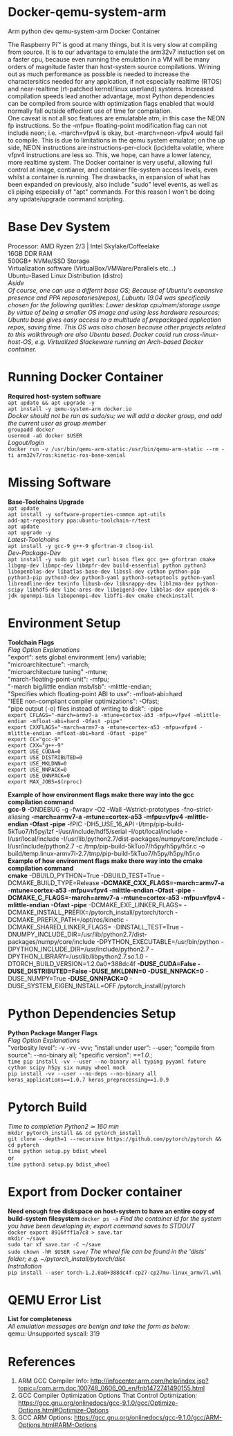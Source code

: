 # Docker-qemu-system-arm
Arm python dev qemu-system-arm Docker Container  

The Raspberry Pi™ is good at many things, but it is very slow at compiling from source. It is to our advantage to emulate the arm32v7 instuction set on a faster cpu, because even running the emulation in a VM will be many orders of magnitude faster than host-system source compilations.  Wrining out as much performance as possible is needed to increase the charactersitics needed for any applcation, if not especially realtime (RTOS) and near-realtime (rt-patched kernel/linux userland) systems. Increased compilation speeds lead another advantage, most Python dependencies can be compiled from source with optimization flags enabled that would normally fall outside effecient use of time for compilation.  
One caveat is not all soc features are emulatable atm, in this case the NEON fp instructions. So the -mfpu= floating-point modification flag can not include neon; i.e. -march=vfpv4 is okay, but -march=neon-vfpv4 would fail to compile. This is due to limitations in the qemu system emulator; on the up side, NEON instructions are instructions-per-clock (ipc)delta volatile, where vfpv4 instructions are less so. This, we hope, can have a lower latency, more realtime system.
The Docker container is very useful, allowing full control at image, contianer, and container file-system access levels, even whilst a container is running. The drawbacks, in expansion of what has been expanded on previously, also include "sudo" level events, as well as cli piping especially of "apt" commands. For this reason I won't be doing any update/upgrade command scripting.  

# Base Dev System  
Processor: AMD Ryzen 2/3 | Intel Skylake/Coffeelake  
16GB DDR RAM  
500GB+ NVMe/SSD Storage  
Virtualization software (VirtualBox/VMWare/Parallels etc...)  
Ubuntu-Based Linux Distribution (distro)  
*Aside*  
*Of course, one can use a differnt base OS; Because of Ubuntu's expansive presence and PPA reposotories(repos), Lubuntu 19.04 was specifically chosen for the following qualities: Lower desktop cpu/mem/storage usage by virtue of being a smaller OS image and using less hardware resources; Ubuntu base gives easy access to a multitude of prepackaged application repos, saving time.
This OS was also chosen because other projects related to this walkthrough are also Ubuntu based. Docker could
run cross-linux-host-OS, e.g. Virtualized Slackeware running an Arch-based Docker container.*  

# Running Docker Container
**Required host-system software**  
`apt update && apt upgrade -y`  
`apt install -y qemu-system-arm docker.io`  
*Docker should not be run as sudo/su; we will add a docker group, and add the current user as group member*  
`groupadd docker`  
`usermod -aG docker $USER`  
*Logout/login*  
`docker run -v /usr/bin/qemu-arm-static:/usr/bin/qemu-arm-static --rm -ti arm32v7/ros:kinetic-ros-base-xenial`  

# Missing Software  
**Base-Toolchains Upgrade**  
`apt update`  
`apt install -y software-properties-common apt-utils`  
`add-apt-repository ppa:ubuntu-toolchain-r/test`  
`apt update`  
`apt upgrade -y`  
*Latest-Toolchains*  
`apt install -y gcc-9 g++-9 gfortran-9 cloog-isl`  
*Dev-Package-Dev*  
`apt install -y sudo git wget curl bison flex gcc g++ gfortran cmake libgmp-dev libmpc-dev libmpfr-dev build-essential python python3 libopenblas-dev libatlas-base-dev libssl-dev cython python-pip python3-pip python3-dev python3-yaml python3-setuptools python-yaml libreadline-dev texinfo libusb-dev libsnappy-dev liblzma-dev python-scipy libhdf5-dev libc-ares-dev libeigen3-dev libblas-dev openjdk-8-jdk openmpi-bin libopenmpi-dev libffi-dev cmake checkinstall`  

# Environment Setup  
**Toolchain Flags**  
*Flag Option Explanations*  
"export": sets global environment (env) variable;  
"microarchitecture": -march;  
"microarchitecture tuning" -mtune;  
"march-floating-point-unit": -mfpu;  
"-march big/little endian msb/lsb": -mlittle-endian;  
"Specifies which floating-point ABI to use": -mfloat-abi=hard  
"IEEE non-compliant compiler optimizations": -Ofast;  
"pipe output (-o) files instead of writing to disk": -pipe  
`export CFLAGS="-march=armv7-a -mtune=cortex-a53 -mfpu=vfpv4 -mlittle-endian -mfloat-abi=hard -Ofast -pipe"`  
`export CXXFLAGS="-march=armv7-a -mtune=cortex-a53 -mfpu=vfpv4 -mlittle-endian -mfloat-abi=hard -Ofast -pipe"`  
`export CC="gcc-9"`  
`export CXX="g++-9"`  
`export USE_CUDA=0`  
`export USE_DISTRIBUTED=0`  
`export USE_MKLDNN=0`  
`export USE_NNPACK=0`  
`export USE_QNNPACK=0`  
`export MAX_JOBS=$(nproc)`  
  
**Example of how environment flags make there way into the gcc compilation command**  
**gcc-9** -DNDEBUG -g -fwrapv -O2 -Wall -Wstrict-prototypes -fno-strict-aliasing **-march=armv7-a -mtune=cortex-a53 -mfpu=vfpv4 -mlittle-endian -Ofast -pipe** -fPIC -DH5_USE_16_API -I/tmp/pip-build-5kTuo7/h5py/lzf -I/usr/include/hdf5/serial -I/opt/local/include -I/usr/local/include -I/usr/lib/python2.7/dist-packages/numpy/core/include -I/usr/include/python2.7 -c /tmp/pip-build-5kTuo7/h5py/h5py/h5r.c -o build/temp.linux-armv7l-2.7/tmp/pip-build-5kTuo7/h5py/h5py/h5r.o  
**Example of how environment flags make there way into the cmake compilation command**  
**cmake** -DBUILD_PYTHON=True -DBUILD_TEST=True -DCMAKE_BUILD_TYPE=Release **-DCMAKE_CXX_FLAGS=-march=armv7-a -mtune=cortex-a53 -mfpu=vfpv4 -mlittle-endian -Ofast -pipe  -DCMAKE_C_FLAGS=-march=armv7-a -mtune=cortex-a53 -mfpu=vfpv4 -mlittle-endian -Ofast -pipe**  -DCMAKE_EXE_LINKER_FLAGS= -DCMAKE_INSTALL_PREFIX=/pytorch_install/pytorch/torch -DCMAKE_PREFIX_PATH=/opt/ros/kinetic -DCMAKE_SHARED_LINKER_FLAGS= -DINSTALL_TEST=True -DNUMPY_INCLUDE_DIR=/usr/lib/python2.7/dist-packages/numpy/core/include -DPYTHON_EXECUTABLE=/usr/bin/python -DPYTHON_INCLUDE_DIR=/usr/include/python2.7 -DPYTHON_LIBRARY=/usr/lib/libpython2.7.so.1.0 -DTORCH_BUILD_VERSION=1.2.0a0+388dc4f **-DUSE_CUDA=False -DUSE_DISTRIBUTED=False -DUSE_MKLDNN=0 -DUSE_NNPACK=0** -DUSE_NUMPY=True **-DUSE_QNNPACK=0** -DUSE_SYSTEM_EIGEN_INSTALL=OFF /pytorch_install/pytorch  

# Python Dependencies Setup 
**Python Package Manger Flags**  
*Flag Option Explanations*  
"verbosity level": -v -vv -vvv; "install under user": --user; "compile from source": --no-binary all; "specific version": *==1.0.*;  
`time pip install -vv --user --no-binary all typing pyyaml future cython scipy h5py six numpy wheel mock`  
`pip install -vv --user --no-deps --no-binary all keras_applications==1.0.7 keras_preprocessing==1.0.9`    

# Pytorch Build  
*Time to completion Python2 ≃ 160 min*  
`mkdir pytorch_install && cd pytorch_install`  
`git clone --depth=1 --recursive https://github.com/pytorch/pytorch && cd pytorch`  
`time python setup.py bdist_wheel`  
or  
`time python3 setup.py bdist_wheel`  

# Export from Docker container
**Need enough free diskspace on host-system to have an entire copy of build-system filesystem**
`docker ps -a`
*Find the container id for the system you have been developing in; export command saves to STDOUT*  
`docker export 8916fff1a7c8 > save.tar`  
`mkdir ~/save`  
`sudo tar xf save.tar -C ~/save`  
`sudo chown -hR $USER save/`
*The wheel file can be found in the 'dists' folder; e.g. ~/pytorch_install/pytorch/dist*  
*Instrallation*  
`pip install --user torch-1.2.0a0+388dc4f-cp27-cp27mu-linux_armv7l.whl`  

# QEMU Error List
**List for completeness**  
*All emulation messages are benign and take the form as below:*  
qemu: Unsupported syscall: 319

# References
1.  ARM GCC Compiler Info: http://infocenter.arm.com/help/index.jsp?topic=/com.arm.doc.100748_0606_00_en/fnb1472741490155.html  
2.  GCC Compiler Optimization Options That Control Optimization: https://gcc.gnu.org/onlinedocs/gcc-9.1.0/gcc/Optimize-Options.html#Optimize-Options
3.  GCC ARM Options: https://gcc.gnu.org/onlinedocs/gcc-9.1.0/gcc/ARM-Options.html#ARM-Options

